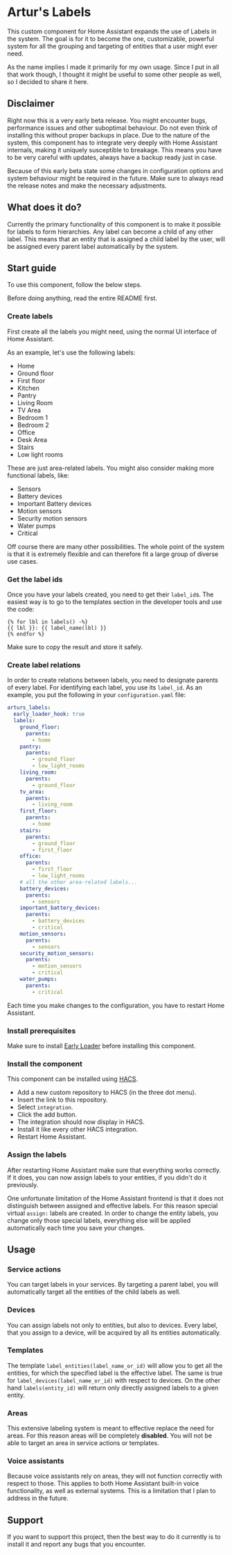 # Artur's Labels

This custom component for Home Assistant expands the use of Labels in the system. The goal is for it to become the one, customizable, powerful system for all the grouping and targeting of entities that a user might ever need.

As the name implies I made it primarily for my own usage. Since I put in all that work though, I thought it might be useful to some other people as well, so I decided to share it here.

## Disclaimer

Right now this is a very early beta release. You might encounter bugs, performance issues and other suboptimal behaviour. Do not even think of installing this without proper backups in place. Due to the nature of the system, this component has to integrate very deeply with Home Assistant internals, making it uniquely susceptible to breakage. This means you have to be very careful with updates, always have a backup ready just in case.

Because of this early beta state some changes in configuration options and system behaviour might be required in the future. Make sure to always read the release notes and make the necessary adjustments.

## What does it do?

Currently the primary functionality of this component is to make it possible for labels to form hierarchies. Any label can become a child of any other label. This means that an entity that is assigned a child label by the user, will be assigned every parent label automatically by the system.

## Start guide

To use this component, follow the below steps.

Before doing anything, read the entire README first.

### Create labels

First create all the labels you might need, using the normal UI interface of Home Assistant.

As an example, let's use the following labels:

- Home
- Ground floor
- First floor
- Kitchen
- Pantry
- Living Room
- TV Area
- Bedroom 1
- Bedroom 2
- Office
- Desk Area
- Stairs
- Low light rooms

These are just area-related labels. You might also consider making more functional labels, like:

- Sensors
- Battery devices
- Important Battery devices
- Motion sensors
- Security motion sensors
- Water pumps
- Critical

Off course there are many other possibilities. The whole point of the system is that it is extremely flexible and can therefore fit a large group of diverse use cases.

### Get the label ids

Once you have your labels created, you need to get their `label_id`s. The easiest way is to go to the templates section in the developer tools and use the code:

```jinja
{% for lbl in labels() -%}
{{ lbl }}: {{ label_name(lbl) }}
{% endfor %}
```

Make sure to copy the result and store it safely.

### Create label relations

In order to create relations between labels, you need to designate parents of every label. For identifying each label, you use its `label_id`. As an example, you put the following in your `configuration.yaml` file:

```yaml
arturs_labels:
  early_loader_hook: true
  labels:
    ground_floor:
      parents:
        - home
    pantry:
      parents:
        - ground_floor
        - low_light_rooms
    living_room:
      parents:
        - ground_floor
    tv_area:
      parents:
        - living_room
    first_floor:
      parents:
        - home
    stairs:
      parents:
        - ground_floor
        - first_floor
    office:
      parents:
        - first_floor
        - low_light_rooms
    # all the other area-related labels...
    battery_devices:
      parents:
        - sensors
    important_battery_devices:
      parents:
        - battery_devices
        - critical
    motion_sensors:
      parents:
        - sensors
    security_motion_sensors:
      parents:
        - motion_sensors
        - critical
    water_pumps:
      parents:
        - critical

```

Each time you make changes to the configuration, you have to restart Home Assistant.

### Install prerequisites

Make sure to install [Early Loader](https://github.com/arturpragacz/hass-cc-early-loader) before installing this component.

### Install the component

This component can be installed using [HACS](https://hacs.xyz/).

- Add a new custom repository to HACS (in the three dot menu).
- Insert the link to this repository.
- Select `integration`.
- Click the add button.
- The integration should now display in HACS.
- Install it like every other HACS integration.
- Restart Home Assistant.

### Assign the labels

After restarting Home Assistant make sure that everything works correctly. If it does, you can now assign labels to your entities, if you didn't do it previously.

One unfortunate limitation of the Home Assistant frontend is that it does not distinguish between assigned and effective labels. For this reason special virtual `assign:` labels are created. In order to change the entity labels, you change only those special labels, everything else will be applied automatically each time you save your changes.

## Usage

### Service actions

You can target labels in your services. By targeting a parent label, you will automatically target all the entities of the child labels as well.

### Devices

You can assign labels not only to entities, but also to devices. Every label, that you assign to a device, will be acquired by all its entities automatically.

### Templates

The template `label_entities(label_name_or_id)` will allow you to get all the entities, for which the specified label is the effective label. The same is true for `label_devices(label_name_or_id)` with respect to devices. On the other hand `labels(entity_id)` will return only directly assigned labels to a given entity.

### Areas

This extensive labeling system is meant to effective replace the need for areas. For this reason areas will be completely **disabled**. You will not be able to target an area in service actions or templates.

### Voice assistants

Because voice assistants rely on areas, they will not function correctly with respect to those. This applies to both Home Assistant built-in voice functionality, as well as external systems. This is a limitation that I plan to address in the future.

## Support

If you want to support this project, then the best way to do it currently is to install it and report any bugs that you encounter.
